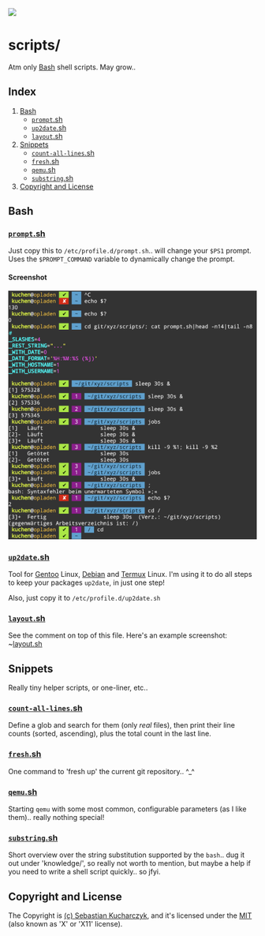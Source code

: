 <img src="https://kekse.biz/php/count.php?draw&override=github:scripts&fg=120,130,40&size=48&v=16" />

# scripts/
Atm only [Bash](#bash) shell scripts. May grow..

## Index
1. [Bash](#bash)
	* [`prompt`.sh](#promptsh)
	* [`up2date`.sh](#up2datesh)
    * [`layout`.sh](#layoutsh)
2. [Snippets](#snippets)
    * [`count-all-lines`.sh](#count-all-lines)
    * [`fresh`.sh](#freshsh)
    * [`qemu`.sh](#qemush)
    * [`substring`.sh](#substringsh)
3. [Copyright and License](#copyright-and-license)

## Bash

### [`prompt`.sh](bash/prompt.sh)
Just copy this to `/etc/profile.d/prompt.sh`.. will change your `$PS1` prompt.
Uses the `$PROMPT_COMMAND` variable to dynamically change the prompt.

#### Screenshot
![$PS1](docs/prompt.sh.png)

### [`up2date`.sh](bash/up2date.sh)
Tool for [Gentoo](https://gentoo.org/) Linux, [Debian](https://debian.org/) and [Termux](https://termux.dev/) Linux.
I'm using it to do all steps to keep your packages `up2date`, in just one step!

Also, just copy it to `/etc/profile.d/up2date.sh`

### [`layout`.sh](bash/layout.sh)
See the comment on top of this file. Here's an example screenshot:
~[layout.sh](docs/layout.sh.png)

## Snippets
Really tiny helper scripts, or one-liner, etc..

### [`count-all-lines`.sh](snippets/count-all-lines.sh)
Define a glob and search for them (only _real_ files), then print their line counts (sorted, ascending),
plus the total count in the last line.

### [`fresh`.sh](snippets/fresh.sh)
One command to 'fresh up' the current git repository.. ^\_^

### [`qemu`.sh](snippets/qemu.sh)
Starting `qemu` with some most common, configurable parameters (as I like them).. really nothing special!

### [`substring`.sh](dunno/substring.sh)
Short overview over the string substitution supported by the `bash`.. dug it out under 'knowledge/', so really
not worth to mention, but maybe a help if you need to write a shell script quickly.. so jfyi.

## Copyright and License
The Copyright is [(c) Sebastian Kucharczyk](./COPYRIGHT.txt),
and it's licensed under the [MIT](./LICENSE.txt) (also known as 'X' or 'X11' license).


